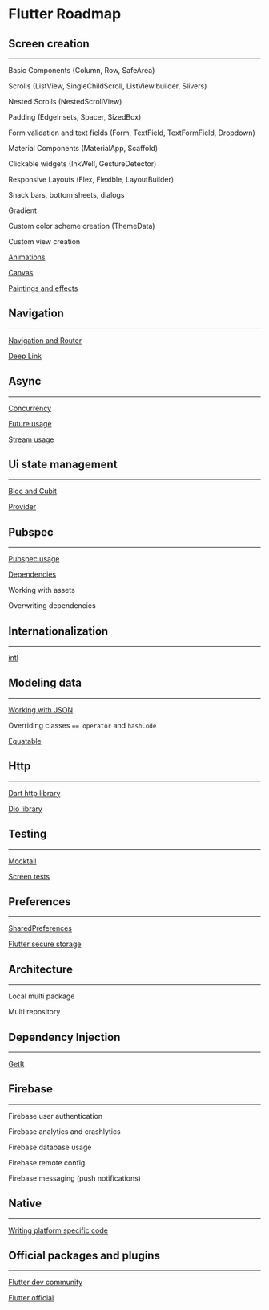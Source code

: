 # Flutter Roadmap

## Screen creation

---

Basic Components (Column, Row, SafeArea)

Scrolls (ListView, SingleChildScroll, ListView.builder, Slivers)

Nested Scrolls (NestedScrollView)

Padding (EdgeInsets, Spacer, SizedBox)

Form validation and text fields (Form, TextField, TextFormField, Dropdown)

Material Components (MaterialApp, Scaffold)

Clickable widgets (InkWell, GestureDetector)

Responsive Layouts (Flex, Flexible, LayoutBuilder)

Snack bars, bottom sheets, dialogs

Gradient

Custom color scheme creation (ThemeData)

Custom view creation

[Animations](https://docs.flutter.dev/development/ui/animations)

[Canvas](https://codewithandrea.com/videos/flutter-custom-painting-do-not-fear-canvas/)
 
[Paintings and effects](https://docs.flutter.dev/development/ui/widgets/painting)

## Navigation

---

[Navigation and Router](https://docs.flutter.dev/development/ui/navigation)

[Deep Link](https://docs.flutter.dev/development/ui/navigation/deep-linking)

## Async

---

[Concurrency](https://dart.dev/guides/language/concurrency)

[Future usage](https://dart.dev/codelabs/async-await)

[Stream usage](https://dart.dev/tutorials/language/streams)

## Ui state management

---

[Bloc and Cubit](https://pub.dev/packages/bloc)

[Provider](https://pub.dev/packages/provider)

## Pubspec

---

[Pubspec usage](https://dart.dev/tools/pub/pubspec)

[Dependencies](https://dart.dev/tools/pub/dependencies)

Working with assets

Overwriting dependencies

## Internationalization

---

[intl](https://pub.dev/packages/intl)

## Modeling data

---

[Working with JSON](https://docs.flutter.dev/development/data-and-backend/json)

Overriding classes `== operator` and `hashCode`

[Equatable](https://pub.dev/packages/equatable)

## Http

---

[Dart http library](https://pub.dev/packages/http)

[Dio library](https://pub.dev/packages/dio)

## Testing

---

[Mocktail](https://pub.dev/packages/mocktail)

[Screen tests](https://docs.flutter.dev/cookbook/testing/widget/introduction)

## Preferences

---

[SharedPreferences](https://pub.dev/packages/shared_preferences)

[Flutter secure storage](https://pub.dev/packages/flutter_secure_storage)

## Architecture

---

Local multi package

Multi repository

## Dependency Injection

---

[GetIt](https://pub.dev/packages/get_it)

## Firebase

---

Firebase user authentication

Firebase analytics and crashlytics

Firebase database usage

Firebase remote config

Firebase messaging (push notifications)

## Native

---

[Writing platform specific code](https://docs.flutter.dev/development/platform-integration/platform-channels)

## Official packages and plugins

---

[Flutter dev community](https://pub.dev/publishers/fluttercommunity.dev/packages)

[Flutter official](https://pub.dev/packages?q=publisher%3Aflutter.dev)